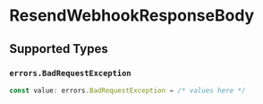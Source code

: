 # ResendWebhookResponseBody


## Supported Types

### `errors.BadRequestException`

```typescript
const value: errors.BadRequestException = /* values here */
```

